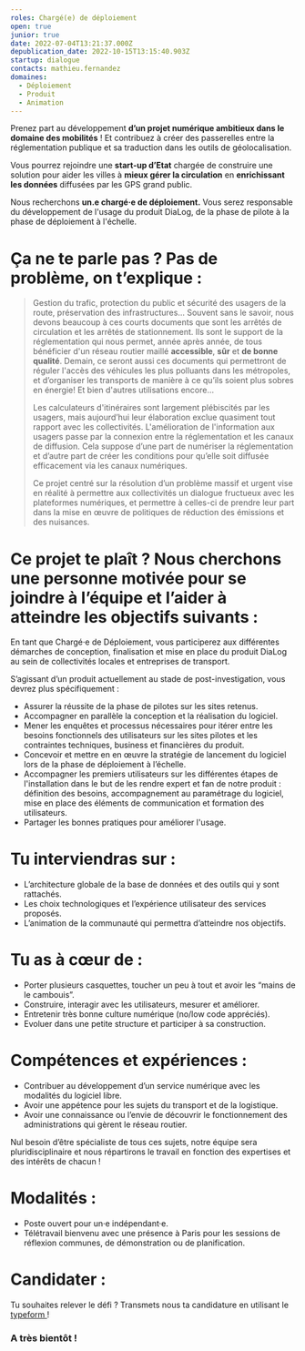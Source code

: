 ```yaml
---
roles: Chargé(e) de déploiement
open: true
junior: true
date: 2022-07-04T13:21:37.000Z
depublication_date: 2022-10-15T13:15:40.903Z
startup: dialogue
contacts: mathieu.fernandez
domaines:
  - Déploiement
  - Produit
  - Animation
---
```

Prenez part au développement **d’un projet numérique ambitieux dans le domaine des mobilités** ! Et contribuez à créer des passerelles entre la réglementation publique et sa traduction dans les outils de géolocalisation.

Vous pourrez rejoindre une **start-up d’Etat** chargée de construire une solution pour aider les villes à **mieux gérer la circulation** en **enrichissant les données** diffusées par les GPS grand public.

Nous recherchons **un.e chargé·e de déploiement.** Vous serez responsable du développement de l'usage du produit DiaLog, de la phase de pilote à la phase de déploiement à l'échelle.

# Ça ne te parle pas ? Pas de problème, on t’explique :

> Gestion du trafic, protection du public et sécurité des usagers de la route, préservation des infrastructures... Souvent sans le savoir, nous devons beaucoup à ces courts documents que sont les arrêtés de circulation et les arrêtés de stationnement. Ils sont le support de la réglementation qui nous permet, année après année, de tous bénéficier d'un réseau routier maillé **accessible**, **sûr** et **de bonne qualité**. Demain, ce seront aussi ces documents qui permettront de réguler l'accès des véhicules les plus polluants dans les métropoles, et d’organiser les transports de manière à ce qu’ils soient plus sobres en énergie! Et bien d'autres utilisations encore…
>
> Les calculateurs d'itinéraires sont largement plébiscités par les usagers, mais aujourd’hui leur élaboration exclue quasiment tout rapport avec les collectivités. L'amélioration de l'information aux usagers passe par la connexion entre la réglementation et les canaux de diffusion. Cela suppose d’une part de numériser la réglementation et d’autre part de créer les conditions pour qu’elle soit diffusée efficacement via les canaux numériques.
>
> Ce projet centré sur la résolution d’un problème massif et urgent vise en réalité à permettre aux collectivités un dialogue fructueux avec les plateformes numériques, et permettre à celles-ci de prendre leur part dans la mise en œuvre de politiques de réduction des émissions et des nuisances.

# Ce projet te plaît ? Nous cherchons une personne motivée pour se joindre à l’équipe et l’aider à atteindre les objectifs suivants :

En tant que Chargé·e de Déploiement, vous participerez aux différentes démarches de conception, finalisation et mise en place du produit DiaLog au sein de collectivités locales et entreprises de transport.

S’agissant d’un produit actuellement au stade de post-investigation, vous devrez plus spécifiquement :

* Assurer la réussite de la phase de pilotes sur les sites retenus.
* Accompagner en parallèle la conception et la réalisation du logiciel.
* Mener les enquêtes et processus nécessaires pour itérer entre les besoins fonctionnels des utilisateurs sur les sites pilotes et les contraintes techniques, business et financières du produit.
* Concevoir et mettre en en œuvre la stratégie de lancement du logiciel lors de la phase de déploiement à l’échelle.
* Accompagner les premiers utilisateurs sur les différentes étapes de l'installation dans le but de les rendre expert et fan de notre produit : définition des besoins, accompagnement au paramétrage du logiciel, mise en place des éléments de communication et formation des utilisateurs.
* Partager les bonnes pratiques pour améliorer l'usage.

# Tu interviendras sur :

* L’architecture globale de la base de données et des outils qui y sont rattachés.
* Les choix technologiques et l’expérience utilisateur des services proposés.
* L’animation de la communauté qui permettra d’atteindre nos objectifs.

# Tu as à cœur de :

* Porter plusieurs casquettes, toucher un peu à tout et avoir les “mains de le cambouis”.
* Construire, interagir avec les utilisateurs, mesurer et améliorer.
* Entretenir très bonne culture numérique (no/low code appréciés).
* Evoluer dans une petite structure et participer à sa construction.

# Compétences et expériences :

* Contribuer au développement d’un service numérique avec les modalités du logiciel libre.
* Avoir une appétence pour les sujets du transport et de la logistique.
* Avoir une connaissance ou l’envie de découvrir le fonctionnement des administrations qui gèrent le réseau routier.

Nul besoin d’être spécialiste de tous ces sujets, notre équipe sera pluridisciplinaire et nous répartirons le travail en fonction des expertises et des intérêts de chacun !

# Modalités :

* Poste ouvert pour un·e indépendant·e.
* Télétravail bienvenu avec une présence à Paris pour les sessions de réflexion communes, de démonstration ou de planification.

# Candidater :

Tu souhaites relever le défi ? Transmets nous ta candidature en utilisant le [typeform ](https://c6lswrmoy1i.typeform.com/to/nq2hTl59)!

### **A très bientôt !**